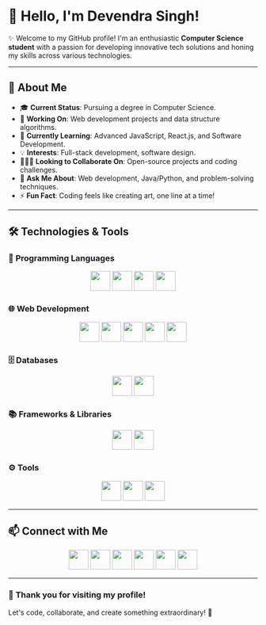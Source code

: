
# 👋 Hello, I'm **Devendra Singh**!

✨ Welcome to my GitHub profile! I'm an enthusiastic **Computer Science student** with a passion for developing innovative tech solutions and honing my skills across various technologies.

---

## 🚀 About Me
- 🎓 **Current Status**: Pursuing a degree in Computer Science.
- 🔭 **Working On**: Web development projects and data structure algorithms.
- 🌱 **Currently Learning**: Advanced JavaScript, React.js, and Software Development.
- 💡 **Interests**: Full-stack development, software design.
- 🧑‍🤝‍🧑 **Looking to Collaborate On**: Open-source projects and coding challenges.
- 💬 **Ask Me About**: Web development, Java/Python, and problem-solving techniques.
- ⚡ **Fun Fact**: Coding feels like creating art, one line at a time!

---

## 🛠️ Technologies & Tools

### 🚀 **Programming Languages**
<p align="center">
  <img src="https://img.shields.io/badge/-C%2B%2B-00599C?style=for-the-badge&logo=C%2B%2B&logoColor=white" height="40">
  <img src="https://img.shields.io/badge/-JavaScript-F7DF1E?style=for-the-badge&logo=JavaScript&logoColor=black" height="40">
  <img src="https://img.shields.io/badge/-Python-3776AB?style=for-the-badge&logo=Python&logoColor=white" height="40">
  <img src="https://img.shields.io/badge/-Java-007396?style=for-the-badge&logo=Java&logoColor=white" height="40">
</p>

### 🌐 **Web Development**
<p align="center">
  <img src="https://img.shields.io/badge/-HTML5-E34F26?style=for-the-badge&logo=HTML5&logoColor=white" height="40">
  <img src="https://img.shields.io/badge/-CSS3-1572B6?style=for-the-badge&logo=CSS3&logoColor=white" height="40">
  <img src="https://img.shields.io/badge/-React-61DAFB?style=for-the-badge&logo=React&logoColor=black" height="40">
  <img src="https://img.shields.io/badge/-Node.js-339933?style=for-the-badge&logo=Node.js&logoColor=white" height="40">
  <img src="https://img.shields.io/badge/-Express.js-000000?style=for-the-badge&logo=Express&logoColor=white" height="40">
</p>

### 🗄️ **Databases**
<p align="center">
  <img src="https://img.shields.io/badge/-MongoDB-47A248?style=for-the-badge&logo=MongoDB&logoColor=white" height="40">
  <img src="https://img.shields.io/badge/-MySQL-4479A1?style=for-the-badge&logo=MySQL&logoColor=white" height="40">
</p>

### 📚 **Frameworks & Libraries**
<p align="center">
  <img src="https://img.shields.io/badge/-SCSS-CC6699?style=for-the-badge&logo=Sass&logoColor=white" height="40">
  <img src="https://img.shields.io/badge/-Tailwind%20CSS-38B2AC?style=for-the-badge&logo=Tailwind%20CSS&logoColor=white" height="40">
</p>

### ⚙️ **Tools**
<p align="center">
  <img src="https://img.shields.io/badge/-Git-F05032?style=for-the-badge&logo=Git&logoColor=white" height="40">
  <img src="https://img.shields.io/badge/-GitHub-181717?style=for-the-badge&logo=GitHub&logoColor=white" height="40">
  <img src="https://img.shields.io/badge/-VS%20Code-007ACC?style=for-the-badge&logo=Visual%20Studio%20Code&logoColor=white" height="40">
</p>

---

## 📫 Connect with Me
<p align="center">
  <a href="https://www.linkedin.com/in/devtech01/"><img src="https://img.shields.io/badge/-LinkedIn-blue?style=for-the-badge&logo=LinkedIn&logoColor=white" height="40"></a>
  <a href="mailto:devtech0108@gmail.com"><img src="https://img.shields.io/badge/-Email-c14438?style=for-the-badge&logo=Gmail&logoColor=white" height="40"></a>
  <a href="https://www.youtube.com/@Codzzburner"><img src="https://img.shields.io/badge/-YouTube-red?style=for-the-badge&logo=YouTube&logoColor=white" height="40"></a>
  <a href="https://www.facebook.com/profile.php?id=100013174096680"><img src="https://img.shields.io/badge/-Facebook-1877F2?style=for-the-badge&logo=Facebook&logoColor=white" height="40"></a>
  <a href="https://www.instagram.com/"><img src="https://img.shields.io/badge/-Instagram-E4405F?style=for-the-badge&logo=Instagram&logoColor=white" height="40"></a>
  <a href="https://leetcode.com/devrajput0108"><img src="https://img.shields.io/badge/-LeetCode-FFA116?style=for-the-badge&logo=LeetCode&logoColor=black" height="40"></a>
</p>

---

### 🌟 **Thank you for visiting my profile!**
Let's code, collaborate, and create something extraordinary! 🚀


<!--
# 👋 Hello, I'm Devendra Singh!

Welcome to my GitHub profile! I'm a passionate **Computer Science student** eager to explore, learn, and create amazing tech solutions. I enjoy working with a wide range of technologies, and I'm always ready for a new challenge.

## 🚀 About Me
- 🎓 **Current Status**: Pursuing a degree in Computer Science.
- 🔭 **Working On**: Various projects that involve web development, data structures, and more.
- 🌱 **Currently Learning**: Advanced JavaScript, React.js, and machine learning.
- 💡 **Interests**: Software development, full-stack projects, and data analysis.
- 🧑‍🤝‍🧑 **Looking to Collaborate On**: Open-source projects and innovative tech solutions.
- 💬 **Ask Me About**: Web development, programming in Java/Python, and my favorite coding challenges.
- ⚡ **Fun Fact**: I believe that problem-solving is an art, and coding is the paintbrush!

## 🛠️ Technologies & Tools

### Languages
<span style="display: inline-block; margin: 5px;">
  <img src="https://img.shields.io/badge/-C%2B%2B-00599C?style=for-the-badge&logo=C%2B%2B&logoColor=white" height="40" width="140">
</span>
<span style="display: inline-block; margin: 5px;">
  <img src="https://img.shields.io/badge/-JavaScript-F7DF1E?style=for-the-badge&logo=JavaScript&logoColor=black" height="40" width="140">
</span>
<span style="display: inline-block; margin: 5px;">
  <img src="https://img.shields.io/badge/-Python-3776AB?style=for-the-badge&logo=Python&logoColor=white" height="40" width="140">
</span>
<span style="display: inline-block; margin: 5px;">
  <img src="https://img.shields.io/badge/-Java-007396?style=for-the-badge&logo=Java&logoColor=white" height="40" width="140">
</span>

### Web Development
<span style="display: inline-block; margin: 5px;">
  <img src="https://img.shields.io/badge/-HTML5-E34F26?style=for-the-badge&logo=HTML5&logoColor=white" height="40" width="140">
</span>
<span style="display: inline-block; margin: 5px;">
  <img src="https://img.shields.io/badge/-CSS3-1572B6?style=for-the-badge&logo=CSS3&logoColor=white" height="40" width="140">
</span>
<span style="display: inline-block; margin: 5px;">
  <img src="https://img.shields.io/badge/-React-61DAFB?style=for-the-badge&logo=React&logoColor=black" height="40" width="140">
</span>
<span style="display: inline-block; margin: 5px;">
  <img src="https://img.shields.io/badge/-Node.js-339933?style=for-the-badge&logo=Node.js&logoColor=white" height="40" width="140">
</span>
<span style="display: inline-block; margin: 5px;">
  <img src="https://img.shields.io/badge/-Express.js-000000?style=for-the-badge&logo=Express&logoColor=white" height="40" width="140">
</span>

### Databases
<span style="display: inline-block; margin: 5px;">
  <img src="https://img.shields.io/badge/-MongoDB-47A248?style=for-the-badge&logo=MongoDB&logoColor=white" height="40" width="140">
</span>
<span style="display: inline-block; margin: 5px;">
  <img src="https://img.shields.io/badge/-MySQL-4479A1?style=for-the-badge&logo=MySQL&logoColor=white" height="40" width="140">
</span>

### Frameworks & Libraries
<span style="display: inline-block; margin: 5px;">
  <img src="https://img.shields.io/badge/-SCSS-CC6699?style=for-the-badge&logo=Sass&logoColor=white" height="40" width="140">
</span>
<span style="display: inline-block; margin: 5px;">
  <img src="https://img.shields.io/badge/-Tailwind%20CSS-38B2AC?style=for-the-badge&logo=Tailwind%20CSS&logoColor=white" height="40" width="140">
</span>

### Tools
<span style="display: inline-block; margin: 5px;">
  <img src="https://img.shields.io/badge/-Git-F05032?style=for-the-badge&logo=Git&logoColor=white" height="40" width="140">
</span>
<span style="display: inline-block; margin: 5px;">
  <img src="https://img.shields.io/badge/-GitHub-181717?style=for-the-badge&logo=GitHub&logoColor=white" height="40" width="140">
</span>
<span style="display: inline-block; margin: 5px;">
  <img src="https://img.shields.io/badge/-VS%20Code-007ACC?style=for-the-badge&logo=Visual%20Studio%20Code&logoColor=white" height="40" width="140">
</span>



## 📫 Connect with Me

[![LinkedIn](https://img.shields.io/badge/-LinkedIn-blue?style=flat-square&logo=LinkedIn&logoColor=white)](https://www.linkedin.com/in/devtech01/)
[![Email](https://img.shields.io/badge/-Email-c14438?style=flat-square&logo=Gmail&logoColor=white)](mailto:devtech0108@gmail.com)
[![YouTube](https://img.shields.io/badge/-YouTube-red?style=flat-square&logo=YouTube&logoColor=white)](https://www.youtube.com/@Codzzburner)
[![Facebook](https://img.shields.io/badge/-Facebook-1877F2?style=flat-square&logo=Facebook&logoColor=white)](https://www.facebook.com/profile.php?id=100013174096680)
[![Instagram](https://img.shields.io/badge/-Instagram-E4405F?style=flat-square&logo=Instagram&logoColor=white)](https://www.instagram.com/)
[![LeetCode](https://img.shields.io/badge/-LeetCode-FFA116?style=flat-square&logo=LeetCode&logoColor=black)](https://leetcode.com/devrajput0108)




<!--
**DevRajput01/DevRajput01** is a ✨ _special_ ✨ repository because its `README.md` (this file) appears on your GitHub profile.

Here are some ideas to get you started:

- 🔭 I’m currently working on ...
- 🌱 I’m currently learning ...
- 👯 I’m looking to collaborate on ...
- 🤔 I’m looking for help with ...
- 💬 Ask me about ...
- 📫 How to reach me: ...
- 😄 Pronouns: ...
- ⚡ Fun fact: ...
-->
